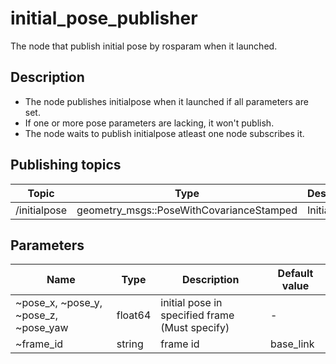 initial_pose_publisher
=============================================

The node that publish initial pose by rosparam when it launched.

Description
-----------------------

* The node publishes initialpose when it launched if all parameters are set.
* If one or more pose parameters are lacking, it won't publish.
* The node waits to publish initialpose atleast one node subscribes it.


Publishing topics
-----------------------

| Topic | Type | Description |
|------|------|-------------|
| /initialpose | geometry_msgs::PoseWithCovarianceStamped | Initial pose |

Parameters
-----------------------

| Name | Type | Description | Default value |
|------|------|-------------|---------------|
| ~pose_x, ~pose_y, ~pose_z, ~pose_yaw | float64 | initial pose in specified frame (Must specify) | - |
| ~frame_id | string | frame id | base_link |